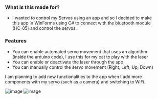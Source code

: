 ### What is this made for?
- I wanted to control my Servos using an app and so I decided to make this app in WinForms using C# to connect with the bluetooth module (HC-05) and control the servos.

### Features
- You can enable automated servo movement that uses an algorithm (inside the arduino code), I use this for my cat to play with the laser
- You can enable or deactivate the laser through the app
- You can manually control the servo movement (Right, Left, Up, Down)

I am planning to add new functionalities to the app when I add more components with my servo (such as a camera) and switching to WiFi.

![image](https://github.com/NizarZar/ServoWinFormsApp/assets/97471905/7c3b5ec9-76de-4b42-9ffe-693e34c2cf20)
![image](https://github.com/NizarZar/ServoWinFormsApp/assets/97471905/cd114499-6325-4011-9faf-daf3dc1c3fbb)
